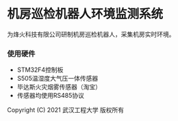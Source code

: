 # 机房巡检机器人环境监测系统
为烽火科技有限公司研制机房巡检机器人，采集机房实时环境。
### 使用硬件
- STM32F4控制板
- S505温湿度大气压一体传感器
- 毕达斯火灾烟雾传感器（淘宝）
- 传感器均使用RS485协议

Copyright (C) 2021 武汉工程大学 版权所有
